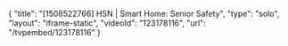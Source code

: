 {
    "title": "[1508522766] HSN | Smart Home: Senior Safety",
    "type": "solo",
    "layout": "iframe-static",
    "videoId": "123178116",
    "url": "\/tvpembed\/123178116"
}